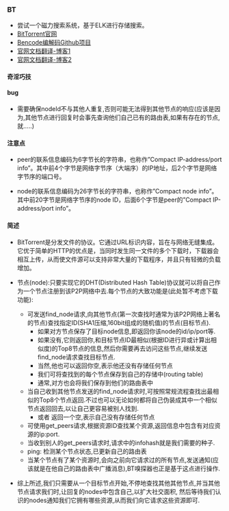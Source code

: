 ### BT 

- 尝试一个磁力搜索系统，基于ELK进行存储搜索。
- [BitTorrent官网](http://bittorrent.org)
- [Bencode编解码Github项目](https://github.com/dampcake/bencode)
- [官网文档翻译-博客1](http://www.cnblogs.com/bymax/p/4973639.html)
- [官网文档翻译-博客2](https://blog.sharpbai.com/2014/05/bittorrent-dht%E5%8D%8F%E8%AE%AE%E4%B8%AD%E6%96%87%E7%BF%BB%E8%AF%91/)

#### 奇淫巧技


#### bug
- 需要确保nodeId不与其他人重复,否则可能无法得到其他节点的响应(应该是因为,其他节点进行回复时会事先查询他们自己已有的路由表,如果有存在的节点,就.....)

#### 注意点
- peer的联系信息编码为6字节长的字符串，也称作”Compact IP-address/port info”。其中前4个字节是网络字节序（大端序）的IP地址，后2个字节是网络字节序的端口号。
  
- node的联系信息编码为26字节长的字符串，也称作”Compact node info”。其中前20字节是网络字节序的node ID，后面6个字节是peer的”Compact IP-address/port info”。
 
#### 简述
- BitTorrent是分发文件的协议。它通过URL标识内容，旨在与网络无缝集成。
它优于简单的HTTP的优点是，当同时发生同一文件的多个下载时，下载器会相互上传，从而使文件源可以支持非常大量的下载程序，并且只有轻微的负载增加。

- 节点(node):只要实现它的DHT(Distributed Hash Table)协议就可以将自己作为一个节点注册到该P2P网络中去.每个节点的大致功能是(此处暂不考虑下载功能):
    - 可发送find_node请求,向其他节点(第一次查找时通常为该P2P网络上著名的节点)查找指定ID(SHA1压缩,160bit组成的随机值)的节点(目标节点).
        - 如果对方节点保存了目标node信息,即返回你该node的id/ip/port等.
        - 如果没有,它则返回你,和目标节点ID最相似(根据ID进行异或计算出相似度)的Top8节点的信息,然后你需要再去访问这些节点,继续发送find_node请求查找目标节点.
        - 当然,他也可以返回你空,表示他还没有存储任何节点
        - 我们可将查找到的每个节点保存到自己的存储中(routing table)
        - 通常,对方也会将我们保存到他们的路由表中
    - 当自己收到其他节点发送的find_node请求时,可按照常规流程查找出最相似的Top8个节点返回.不过也可以无论如何都将自己伪装成其中一个相似节点返回回去,以让自己更容易被别人找到.
        - 或者 返回一个空,表示自己没有存储任何节点
    - 可使用get_peers请求,根据资源ID查找某个资源,返回信息中包含有对应资源的ip:port. 
    - 当收到别人的get_peers请求时,请求中的infohash就是我们需要的种子.
    - ping: 检测某个节点状态,已更新自己的路由表
    - 当某个节点有了某个资源时,会向之前向它请求过的所有节点,发送通知(应该就是在他自己的路由表中广播消息),BT嗅探器也正是基于这点进行操作.
    
- 综上所述,我们只需要从一个目标节点开始,不停地查找其他其他节点,并当其他节点请求我们时,让回复的nodes中包含自己,以扩大社交面积, 然后等待我们认识的nodes通知我们它拥有哪些资源,从而我们向它请求这些资源即可.

